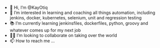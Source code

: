 - 👋 Hi, I’m @KayOtiq
- 👀 I’m interested in learning and coaching all things automation, including jenkins, docker, kubernetes, selenium, unit and regression testing
- 📚 I’m currently learning jenkinsfiles, dockerfiles, python, groovy and whatever comes up for my next job
- 🤝🏼 I’m looking to collaborate on taking over the world
- 📫 How to reach me ...

<!---
KayOtiq/KayOtiq is a ✨ special ✨ repository because its `README.md` (this file) appears on your GitHub profile.
You can click the Preview link to take a look at your changes.
--->
